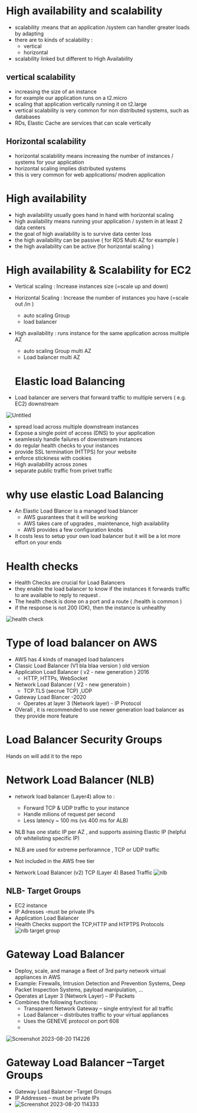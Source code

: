 # High availability and scalability

- scalability :means that an application /system can handler greater loads by adapting
- there are to kinds of scalability :
    - vertical
    - horizontal
- scalability linked but different to High Availability

## vertical scalability

- increasing the size of an instance
- for example our application runs on a t2.micro
- scaling that application vertically  running it on t2.large
- vertical scalability is very common for non distributed systems, such as databases
- RDs, Elastic Cache are services that can scale vertically

## Horizontal scalability

- horizontal scalability means increasing the number of instances / systems for your application
- horizontal scaling implies distributed systems
- this is very common for web applications/ modren application

# High availability

- high availability usually goes hand in hand with horizontal scaling
- high availability means running your application / system in at least 2 data centers
- the goal of high availability is to survive data center loss
- the high availability can be passive ( for RDS Multi AZ for example )
- the high availability can be active (for horizontal scaling )

# High availability & Scalability for EC2

- Vertical scaling : Increase instances size (=scale up and down)
- Horizontal Scaling : Increase the number of instances you have (=scale out /in )
    - auto scaling Group
    - load balancer
- High availability : runs instance for the same application across multiple AZ
    - auto scaling Group multi AZ
    - Load balancer multi AZ
    
    # Elastic load Balancing
    
- Load balancer are servers that forward traffic to multiple servers ( e.g. EC2) downstream

![Untitled](https://github.com/alinedam/Sitech-Internship/assets/108859223/c6bbc7d8-e9f1-4788-8616-9a10806747a5)


- spread load across multiple downstream instances
- Expose a single point of access (DNS) to your application
- seamlessly handle failures of downstream instances
- do regular health checks to your instances
- provide SSL termination (HTTPS) for your website
- enforce stickiness with cookies
- High availability across zones
- separate public traffic from privet traffic

   

# why use elastic Load Balancing

  

- An Elastic Load Blancer is a managed load blancer
    - AWS guarantees that it will be working
    - AWS takes care of upgrades , maintenance, high availability
    - AWS provides a few configuration knobs
- It costs less to setup your own load balancer but it will be a lot more effort on your ends

 

# Health checks

- Health Checks are crucial for Load Balancers
- they enable the load balancer to know if the instances it  forwards traffic to are available to reply to request  .
- The health check is done on a port and a route ( /health is common )
- if the response is not 200 (OK), then the instance is unhealthy

 ![health check](https://github.com/alinedam/Sitech-Internship/assets/108859223/0233f245-2e7f-4a29-9a32-21d6758adf47)



# Type of load balancer on AWS

- AWS has 4 kinds of managed load balancers
- Classic Load Balancer (V1 bla blaa version ) old version
- Application Load Balancer ( v2 - new generation ) 2016
    - HTTP, HTTPs, WebSocket
- Network Load Balancer ( V2 - new generatoin )
    - TCP.TLS (secrue TCP) ,UDP
- Gateway Load Blancer -2020
    - Operates at layer 3 (Network layer) - IP Protocol
- OVerall , it is recommended to use newer generation load balancer as they provide more feature

 

# Load Balancer Security Groups

Hands on will add it to the repo 

# Network Load Balancer (NLB)

- network load balancer (Layer4) allow to :
    - Forward TCP & UDP traffic to your instance
    - Handle milions of  request per second
    - Less latency ~ 100 ms (vs 400 ms for ALB)
    
- NLB has one static IP per AZ , and supports assining Elastic IP
      (helpful ofr whitelisting specific IP)

- NLB are used for extreme perforamnce , TCP or UDP traffic
- Not included in the AWS free tier

- Network Load Balancer (v2) TCP (Layer 4) Based Traffic
![nlb](https://github.com/alinedam/Sitech-Internship/assets/108859223/005b6b6a-840e-48c5-8583-7e74a2987314)



## NLB- Target Groups

- EC2 instance
- IP Adresses -must be private IPs
- Application Load Balancer
- Health Checks support the TCP,HTTP and HTPTPS Protocols
![nlb target group](https://github.com/alinedam/Sitech-Internship/assets/108859223/f2e5508e-47f1-4395-b09d-7ae224a20479)
# Gateway Load Balancer

- Deploy, scale, and manage a fleet of 3rd party network virtual appliances in AWS
- Example: Firewalls, Intrusion Detection and
Prevention Systems, Deep Packet Inspection
Systems, payload manipulation, …
- Operates at Layer 3 (Network Layer) – IP
Packets
- Combines the following functions:
    - Transparent Network Gateway – single entry/exit for all traffic
    - Load Balancer – distributes traffic to your virtual appliances
    - Uses the GENEVE protocol on port 608
    - 
![Screenshot 2023-08-20 114226](https://github.com/alinedam/Sitech-Internship/assets/108859223/989da27c-d55b-419a-8e25-309ec177f9ee)


# Gateway Load Balancer –Target Groups

- Gateway Load Balancer –Target Groups
- IP Addresses – must be private IPs
- ![Screenshot 2023-08-20 114333](https://github.com/alinedam/Sitech-Internship/assets/108859223/3d50005b-6164-4574-bf15-7f6624c11e89)
